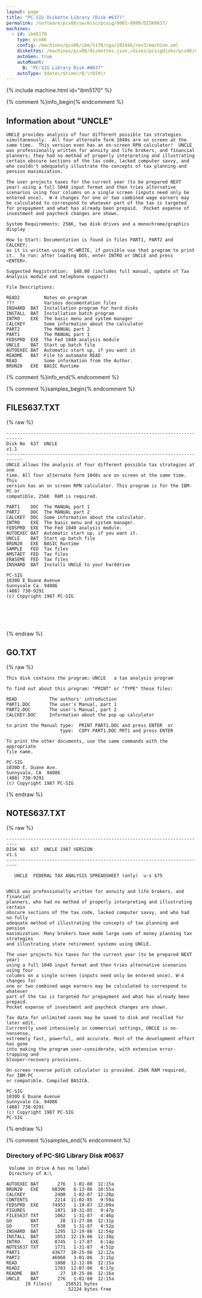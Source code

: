 ```yaml
---
layout: page
title: "PC-SIG Diskette Library (Disk #637)"
permalink: /software/pcx86/sw/misc/pcsig/0001-0999/DISK0637/
machines:
  - id: ibm5170
    type: pcx86
    config: /machines/pcx86/ibm/5170/cga/1024kb/rev3/machine.xml
    diskettes: /machines/pcx86/diskettes.json,/disks/pcsigdisks/pcx86/diskettes.json
    autoGen: true
    autoMount:
      B: "PC-SIG Library Disk #0637"
    autoType: $date\r$time\rB:\rDIR\r
---
```


{% include machine.html id="ibm5170" %}

{% comment %}info_begin{% endcomment %}

## Information about "UNCLE"

    UNCLE provides analysis of four different possible tax strategies
    simultaneously.  All four alternate form 1040s are on screen at the
    same time.  This version even has an on-screen RPN calculator!  UNCLE
    was professionally written for annuity and life brokers, and financial
    planners; they had no method of properly interpreting and illustrating
    certain obscure sections of the tax code, lacked computer savvy, and
    who couldn't adequately illustrate the concepts of tax planning and
    pension maximization.
    
    The user projects taxes for the current year (to be prepared NEXT
    year) using a full 1040 input format and then tries alternative
    scenarios using four columns on a single screen (inputs need only be
    entered once).  W-4 changes for one or two combined wage earners may
    be calculated to correspond to whatever part of the tax is targeted
    for prepayment and what has already been prepaid.  Pocket expense of
    investment and paycheck changes are shown.
    
    System Requirements: 256K, two disk drives and a monochrome/graphics
    display
    
    How to Start: Documentation is found in files PART1, PART2 and CALCKEY;
    as it is written using PC-WRITE, if possible use that program to print
    it.  To run: after loading DOS, enter INTRO or UNCLE and press <ENTER>.
    
    Suggested Registration:  $40.00 (includes full manual, update of Tax
    Analysis module and telephone support)
    
    File Descriptions:
    
    READ2         Notes on program
    ???           Various documentation files
    INSHARD  BAT  Installation program for hard disks
    INSTALL  BAT  Installation batch program
    INTRO    EXE  The basic menu and system manager
    CALCKEY       Some information about the calculator
    PART2         The MANUAL part 2
    PART1         The MANUAL part 1
    FEDSPRD  EXE  The Fed 1040 analysis module
    UNCLE    BAT  Start up batch file
    AUTOEXEC BAT  Automatic start up, if you want it
    README   BAT  File to automate READ
    READ          Some information from the Author.
    BRUN20   EXE  BASIC Runtime
{% comment %}info_end{% endcomment %}

{% comment %}samples_begin{% endcomment %}

## FILES637.TXT

{% raw %}
```
----------------------------------------------------------------------------
Disk No  637  UNCLE                                                  v1.1
----------------------------------------------------------------------------
UNCLE allows the analysis of four different possible tax strategies at one
time. All four alternate form 1040s are on screen at the same time. This
version has an on screen RPN calculator. This program is for the IBM-PC or
compatible, 256K  RAM is required.
 
PART1    DOC  The MANUAL part 1
PART2    DOC  The MANUAL part 2
CALCKEY  DOC  Some information about the calculator.
INTRO    EXE  The basic menu and system manager.
FEDSPRD  EXE  The Fed 1040 analysis module.
AUTOEXEC BAT  Automatic start up, if you want it.
UNCLE    BAT  Start up batch file
BRUN20   EXE  BASIC Runtime
SAMPLE   FED  Tax files
AMSTADT  FED  Tax files
ERASEME  FED  Tax files
INSHARD  BAT  Installs UNCLE to your harddrive
 
PC-SIG
1030D E Duane Avenue
Sunnyvale Ca. 94086
(408) 730-9291
(c) Copyright 1987 PC-SIG
 
 
 
 
 
```
{% endraw %}

## GO.TXT

{% raw %}
```
This disk contains the program: UNCLE   a tax analysis program
 
To find out about this program: "PRINT" or "TYPE" these files:
 
READ            The authors' introduction
PART1.DOC       The user's Manual, part 1
PART2.DOC       The user's Manual, part 2
CALCKEY.DOC     Information about the pop up calculator
 
to print the Manual type:  PRINT PART1.DOC and press ENTER  or
                    type:  COPY PART1.DOC PRT1 and press ENTER
 
To print the other documents, use the same commands with the appropriate
file name.
 
PC-SIG
1030D E. Duane Ave.
Sunnyvale, CA  94086
(408) 730-9291
(c) Copyright 1987 PC-SIG
```
{% endraw %}

## NOTES637.TXT

{% raw %}
```
--------------------------------------------------------------------------
DISK NO  637  UNCLE 1987 VERSION                                     v1.1
--------------------------------------------------------------------------
 
   UNCLE  FEDERAL TAX ANALYSIS SPREADSHEET (only)  u-s $75
 
 
UNCLE was professionally written for annuity and life brokers, and financial
planners, who had no method of properly interpreting and illustrating certain
obscure sections of the tax code, lacked computer savvy, and who had no fully
adequate method of illustrating the concepts of tax planning and pension
maximization. Many brokers have made large sums of money planning tax strategies
and illustrating state retirement systems using UNCLE.
 
The user projects his taxes for the current year (to be prepared NEXT year)
using a full 1040 input format and then tries alternative scenarios using four
columns on a single screen (inputs need only be entered once). W-4 changes for
one or two combined wage earners may be calculated to correspond to whatever
part of the tax is targeted for prepayment and what has already been prepaid.
Pocket expense of investment and paycheck changes are shown.
 
Tax data for unlimited cases may be saved to disk and recalled for later edit.
Currrently used intensively in commercial settings, UNCLE is no-nonsense,
extremely fast, powerful, and accurate. Most of the development effort has gone
into making the program user-considerate, with extensive error-trapping and
blooper-recovery provisions.
 
On-screen reverse polish calculator is provided. 256K RAM required, for IBM-PC
or compatible. Compiled BASICA.
 
PC-SIG
1030D E Duane Avenue
Sunnyvale Ca. 94086
(408) 730-9291
(c) Copyright 1987 PC-SIG
PC-SIG
```
{% endraw %}

{% comment %}samples_end{% endcomment %}

### Directory of PC-SIG Library Disk #0637

     Volume in drive A has no label
     Directory of A:\

    AUTOEXEC BAT       276   1-01-80  12:15a
    BRUN20   EXE     68396   6-13-86  10:55a
    CALCKEY           2400   1-02-87  12:28p
    CONTENTS          2214  11-02-85   9:59a
    FEDSPRD  EXE     74953   1-19-87  12:09a
    FIGURES           1871  10-31-85   9:47p
    FILES637 TXT      1062   1-31-87   4:46p
    GO       BAT        28  11-27-86  12:31p
    GO       TXT       638   1-31-87   4:52p
    INSHARD  BAT      1295  12-19-86  12:54p
    INSTALL  BAT      1053  12-19-86  12:38p
    INTRO    EXE      8745   1-17-87   6:14p
    NOTES637 TXT      1771   1-31-87   4:51p
    PART1            43677  10-25-86  12:12a
    PART2            46968   3-01-86   3:15p
    READ              1088  12-12-86  12:15a
    READ2             1783  12-07-86   6:17p
    README   BAT        27  10-25-86  12:16a
    UNCLE    BAT       276   1-01-80  12:15a
           19 file(s)     258521 bytes
                           52224 bytes free
